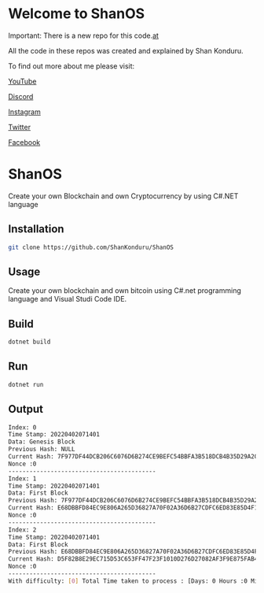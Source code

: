 # Welcome to ShanOS

Important: There is a new repo for this code.[at](https://github.com/ShanKonduru/ShanOS)

All the code in these repos was created and explained by Shan Konduru.

To find out more about me please visit:

[YouTube](https://www.youtube.com/channel/UCZcBzXatMG9sLhg-dYHGSxQ)

[Discord](https://discord.gg/tm6ET8Fy)

[Instagram](https://www.instagram.com/shankonduru/)

[Twitter](https://twitter.com/ShanKonduru)

[Facebook](https://www.facebook.com/shan.konduru/)

# ShanOS

Create your own Blockchain and own Cryptocurrency by using C#.NET language

## Installation
```sh
git clone https://github.com/ShanKonduru/ShanOS
```

## Usage

Create your own blockchain and own bitcoin using C#.net programming language and Visual Studi Code IDE.

## Build
```sh
dotnet build 
```
## Run
```sh
dotnet run
```
## Output
```sh
Index: 0
Time Stamp: 20220402071401
Data: Genesis Block
Previous Hash: NULL
Current Hash: 7F977DF44DCB206C6076D6B274CE9BEFC54BBFA3B518DCB4B35D29A20485090
Nonce :0
------------------------------------------
Index: 1
Time Stamp: 20220402071401
Data: First Block
Previous Hash: 7F977DF44DCB206C6076D6B274CE9BEFC54BBFA3B518DCB4B35D29A20485090
Current Hash: E68DBBFD84EC9E806A265D36827A70F02A36D6B27CDFC6ED83E85D4F10485B60
Nonce :0
------------------------------------------
Index: 2
Time Stamp: 20220402071401
Data: First Block
Previous Hash: E68DBBFD84EC9E806A265D36827A70F02A36D6B27CDFC6ED83E85D4F10485B60
Current Hash: D5F82B8E29EC715D53C653FF47F23F1010D276D27082AF3F9E875FAB46E14
Nonce :0
------------------------------------------
With difficulty: [0] Total Time taken to process : [Days: 0 Hours :0 Minutes :0 Seconds :0]
```
